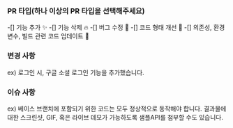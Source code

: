 ### PR 타입(하나 이상의 PR 타입을 선택해주세요)
-[] 기능 추가 ✨
-[] 기능 삭제 🔥
-[] 버그 수정 🐛
-[] 코드 형태 개선 🎨
-[] 의존성, 환경 변수, 빌드 관련 코드 업데이트 🔨

### 변경 사항
ex) 로그인 시, 구글 소셜 로그인 기능을 추가했습니다.

### 이슈 사항
ex) 베이스 브랜치에 포함되기 위한 코드는 모두 정상적으로 동작해야 합니다. 결과물에 대한 스크린샷, GIF, 혹은 라이브 데모가 가능하도록 샘플API를 첨부할 수도 있습니다.

